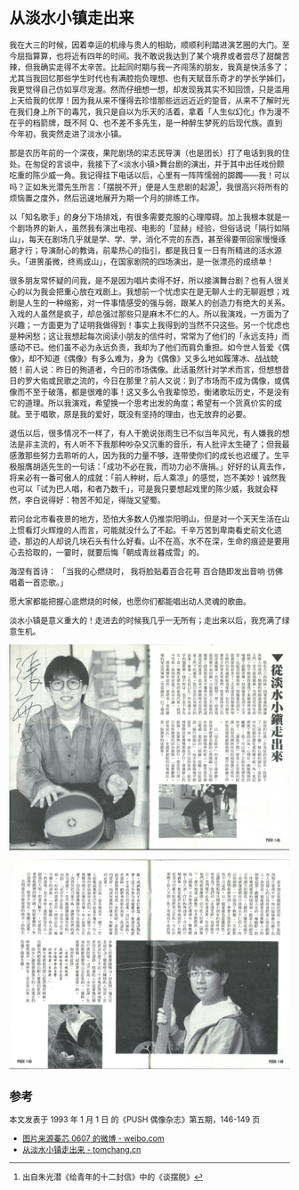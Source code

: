 # 从淡水小镇走出来

我在大三的时候，因着幸运的机缘与贵人的相助，顺顺利利踏进演艺圈的大门。至今屈指算算，也将近有四年的时间。我不敢说我达到了某个境界或者尝尽了甜酸苦辣，但我确实走得不太辛苦。比起同时期与我一齐闯荡的朋友，我真是快活多了；尤其当我回忆那些学生时代也有满腔抱负理想、也有天赋音乐奇才的学长学姊们，我更觉得自己仿如享尽宠渥。然而仔细想一想，却发现我其实不知回馈，只是滥用上天给我的优厚！因为我从来不懂得去珍惜那些远远近近的跫音，从来不了解时光在我们身上所下的毒咒，我只是自以为乐天的活着，拿着「人生似幻化」作为漫不在乎的档箭牌，既不阿 Q、也不差不多先生，是一种醉生梦死的后现代族。直到今年初，我突然走进了淡水小镇。

那是农历年前的一个深夜，果陀剧场的梁志民导演（也是团长）打了电话到我的住处。在匆促的言谈中，我接下了<淡水小镇>舞台剧的演出，并于其中出任戏份颇吃重的陈少威一角。我记得挂下电话以后，心里有一阵阵懦弱的踯躅——我！可以吗？正如朱光潜先生所言：「摆脱不开」便是人生悲剧的起源[^1]，我很高兴将所有的烦恼置之度外，然后迅速地展开为期一个月的排练工作。

以「知名歌手」的身分下场排戏，有很多需要克服的心理障碍。加上我根本就是一个剧场界的新人，虽然我有演出电视、电影的「显赫」经验，但俗话说「隔行如隔山」，每天在剧场几乎就是学、学、学，消化不完的东西，甚至得要带回家慢慢琢磨才行；导演耐心的教诲，前辈热心的指引，都是我日复一日有所精进的活水源头。「进篑虽微，终焉成山」，在国家剧院的四场演出，是一张漂亮的成绩单！

很多朋友常怀疑的问我，是不是因为唱片卖得不好，所以接演舞台剧？也有人很关心的以为我会把重心放在戏剧上。我想前一个忧虑实在是无聊人士的无聊遐想；戏剧是人生的一种缩影，对一件事情感受的强与弱，跟某人的创造力有绝大的关系。入戏的人虽然是疯子，却总强过那些只是麻木不仁的人。所以我演戏，一方面为了兴趣；一方面更为了证明我做得到！事实上我得到的当然不只这些。另一个忧虑也是种闲愁；这让我想起每次阅读小朋友的信件时，常常为了他们的「永远支持」而感动不已。他们虽不必为永远负责，我却为了他们而肩负重担。如今世人皆爱《偶像》，却不知道《偶像》有多么难为，身为《偶像》又多么地如履薄冰、战战兢兢！前人说：昨日的殉道者，今日的市场偶像。此话虽然针对学术而言，但想想昔日的罗大佑或民歌之流的，今日在那里？前人又说：到了市场而不成为偶像，或偶像而不至于破落，都是很难的事！这又多么令我辈惊恐，衡诸歌坛历史，不是没有它的道理。所以我演戏，希望换一个思考出发的角度；希望有一个货真价实的成就。至于唱歌，原是我的爱好，既没有坚持的理由，也无放弃的必要。

退伍以后，很多情况不一样了，有人干脆说张雨生已不似当年风光，有人嫌我的想法是非主流的，有人听不下我那种吵杂又沉重的音乐，有人批评太生硬了；但我最感激那些努力去聆听的人，因为我的力量不够，连带使你们的成长也迟缓了。生平极服膺胡适先生的一句话：「成功不必在我，而功力必不唐捐。」好好的认真去作，将来必有一番可傲人的成就：「前人种树，后人乘凉」的感觉，岂不美妙！诚然我也可以「试为巴人唱，和者乃数千」，可是我只要想起戏里的陈少威，我就会释然，李白说得好：物苦不知足，得陇又望蜀。

若问台北市看夜景的地方，恐怕大多数人仍推崇阳明山，但是对一个天天生活在山上惯看灯火辉煌的人而言，可能就没什么了不起。千辛万苦到卑南看史前文化遗迹，那边的人却说几块石头有什么好看。山不在高，水不在深，生命的痕迹是要用心去拾取的，一霎时，就要后悔「朝成青丝暮成雪」的。

海涅有首诗：
「当我的心燃烧时，
我将脸贴着百合花萼
百合随即发出音响
彷佛唱着一首恋歌。」

愿大家都能把握心底燃烧的时候，也愿你们都能唱出动人灵魂的歌曲。

淡水小镇是意义重大的！走进去的时候我几乎一无所有；走出来以后，我充满了绿意生机。

![从淡水小镇走出来- 图1](emerging-from-little-town-of-tamsui-1.jpg)

![从淡水小镇走出来- 图2](emerging-from-little-town-of-tamsui-2.jpg)

## 参考

本文发表于 1993 年 1 月 1 日 的《PUSH 偶像杂志》第五期，146-149 页

-   [图片来源蓁芯 0607 的微博 - weibo.com](https://m.weibo.cn/status/4648817972480040)
-   [从淡水小镇走出来 - tomchang.cn](https://tomchang.cn/archive/article/58.html)

[^1]: 出自朱光潜《给青年的十二封信》中的《谈摆脱》
